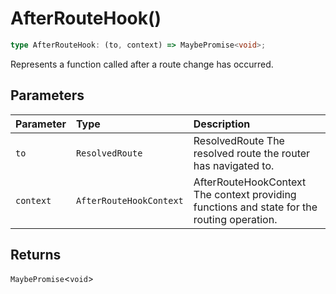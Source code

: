 # AfterRouteHook()

```ts
type AfterRouteHook: (to, context) => MaybePromise<void>;
```

Represents a function called after a route change has occurred.

## Parameters

| Parameter | Type | Description |
| :------ | :------ | :------ |
| `to` | `ResolvedRoute` | ResolvedRoute The resolved route the router has navigated to. |
| `context` | `AfterRouteHookContext` | AfterRouteHookContext The context providing functions and state for the routing operation. |

## Returns

`MaybePromise`\<`void`\>
